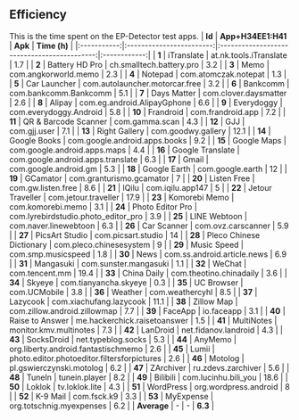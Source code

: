 ## Efficiency
This is the time spent on the EP-Detector test apps.
| **Id**      | **App+H34EE1:H41**       | **Apk**                                     | **Time (h)** |
|:-----------:|:------------------------:|:-------------------------------------------:|:------------:|
| **1**       | iTranslate               | at.nk.tools.iTranslate                      | 1.7          |
| **2**       | Battery HD Pro           | ch.smalltech.battery.pro                    | 3.2          |
| **3**       | Memo                     | com.angkorworld.memo                        | 2.3          |
| **4**       | Notepad                  | com.atomczak.notepat                        | 1.3          |
| **5**       | Car Launcher             | com.autolauncher.motorcar.free              | 3.2          |
| **6**       | Bankcomm                 | com.bankcomm.Bankcomm                       | 5.1          |
| **7**       | Days Matter              | com.clover.daysmatter                       | 2.6          |
| **8**       | Alipay                   | com.eg.android.AlipayGphone                 | 6.6          |
| **9**       | Everydoggy               | com.everydoggy.Android                      | 5.8          |
| **10**      | Frandroid                | com.frandroid.app                           | 7.2          |
| **11**      | QR & Barcode Scanner     | com.gamma.scan                              | 4.3          |
| **12**      | GJJ                      | com.gjj.user                                | 7.1          |
| **13**      | Right Gallery            | com.goodwy.gallery                          | 12.1         |
| **14**      | Google Books             | com.google.android.apps.books               | 9.2          |
| **15**      | Google Maps              | com.google.android.apps.maps                | 4.4          |
| **16**      | Google Translate         | com.google.android.apps.translate           | 6.3          |
| **17**      | Gmail                    | com.google.android.gm                       | 5.3          |
| **18**      | Google Earth             | com.google.earth                            | 12           |
| **19**      | GCamator                 | com.granturismo.gcamator                    | 7            |
| **20**      | Listen Free              | com.gw.listen.free                          | 8.6          |
| **21**      | IQilu                    | com.iqilu.app147                            | 5            |
| **22**      | Jetour Traveller         | com.jetour.traveller                        | 17.9         |
| **23**      | Komorebi Memo            | com.komorebi.memo                           | 3.1          |
| **24**      | Photo Editor Pro         | com.lyrebirdstudio.photo_editor_pro         | 3.9          |
| **25**      | LINE Webtoon             | com.naver.linewebtoon                       | 6.3          |
| **26**      | Car Scanner              | com.ovz.carscanner                          | 5.9          |
| **27**      | PicsArt Studio           | com.picsart.studio                          | 14           |
| **28**      | Pleco Chinese Dictionary | com.pleco.chinesesystem                     | 9            |
| **29**      | Music Speed              | com.smp.musicspeed                          | 1.8          |
| **30**      | News                     | com.ss.android.article.news                 | 6.9          |
| **31**      | Mangasuki                | com.sunster.mangasuki                       | 1.1          |
| **32**      | WeChat                   | com.tencent.mm                              | 19.4         |
| **33**      | China Daily              | com.theotino.chinadaily                     | 3.6          |
| **34**      | Skyeye                   | com.tianyancha.skyeye                       | 0.3          |
| **35**      | UC Browser               | com.UCMobile                                | 3.8          |
| **36**      | Weather                  | com.weathercyhl                             | 8.5          |
| **37**      | Lazycook                 | com.xiachufang.lazycook                     | 11.1         |
| **38**      | Zillow Map               | com.zillow.android.zillowmap                | 7.7          |
| **39**      | FaceApp                  | io.faceapp                                  | 3.1          |
| **40**      | Raise to Answer          | me.hackerchick.raisetoanswer                | 1.5          |
| **41**      | MultiNotes               | monitor.kmv.multinotes                      | 7.3          |
| **42**      | LanDroid                 | net.fidanov.landroid                        | 4.3          |
| **43**      | SocksDroid               | net.typeblog.socks                          | 5.3          |
| **44**      | AnyMemo                  | org.liberty.android.fantastischmemo         | 2.6          |
| **45**      | Lumii                    | photo.editor.photoeditor.filtersforpictures | 2.6          |
| **46**      | Motolog                  | pl.gswierczynski.motolog                    | 6.2          |
| **47**      | ZArchiver                | ru.zdevs.zarchiver                          | 5.6          |
| **48**      | TuneIn                   | tunein.player                               | 8.2          |
| **49**      | Bilibili                 | com.lucinhu.bili_you                        | 18.6         |
| **50**      | Loklok                   | tv.loklok.lite                              | 4.3          |
| **51**      | WordPress                | org.wordpress.android                       | 8            |
| **52**      | K-9 Mail                 | com.fsck.k9                                 | 3.3          |
| **53**      | MyExpense                | org.totschnig.myexpenses                    | 6.2          |
| **Average** | -                        | -                                           | **6.3**       |
